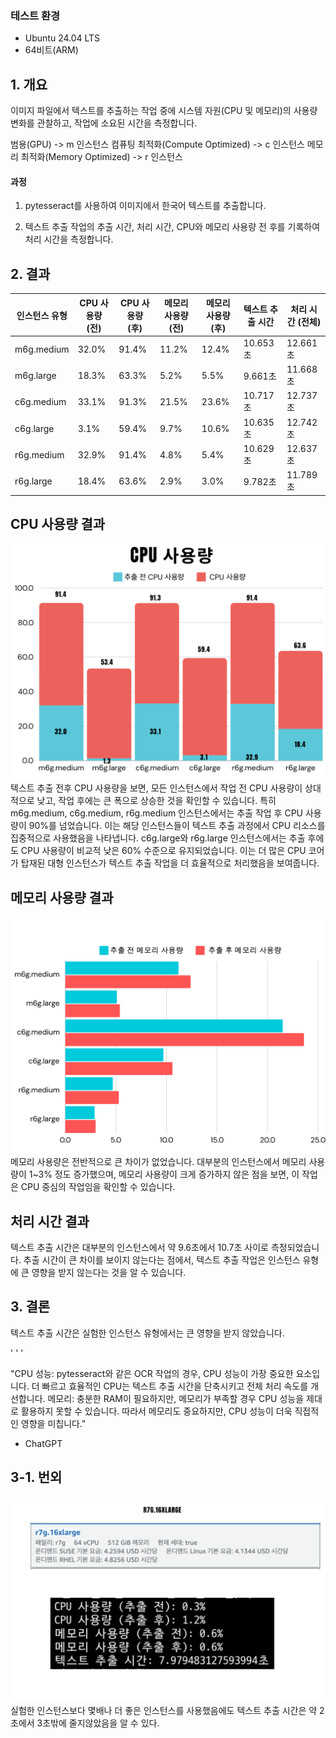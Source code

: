 ###  테스트 환경
- Ubuntu 24.04 LTS
- 64비트(ARM)


## 1. 개요
이미지 파일에서 텍스트를 추출하는 작업 중에 시스템 자원(CPU 및 메모리)의 사용량 변화를 관찰하고, 작업에 소요된 시간을 측정합니다.


범용(GPU) -> m 인스턴스
컴퓨팅 최적화(Compute Optimized) -> c 인스턴스
메모리 최적화(Memory Optimized) -> r 인스턴스


#### 과정
1. pytesseract를 사용하여 이미지에서 한국어 텍스트를 추출합니다.


2. 텍스트 추출 작업의 추출 시간, 처리 시간, CPU와 메모리 사용량 전 후를 기록하여 처리 시간을 측정합니다.


## 2. 결과
| 인스턴스 유형   | CPU 사용량 (전) | CPU 사용량 (후) | 메모리 사용량 (전) | 메모리 사용량 (후) | 텍스트 추출 시간 | 처리 시간 (전체)
|----------------|----------------|----------------|--------------------|--------------------|------------------|------------------|
| m6g.medium     | 32.0%          | 91.4%          | 11.2%              | 12.4%              | 10.653초         | 12.661초         | 
| m6g.large      | 18.3%          | 63.3%          | 5.2%               | 5.5%               | 9.661초          | 11.668초         |
| c6g.medium     | 33.1%          | 91.3%          | 21.5%              | 23.6%              | 10.717초         | 12.737초         | 
| c6g.large      | 3.1%           | 59.4%          | 9.7%               | 10.6%              | 10.635초         | 12.742초         | 
| r6g.medium     | 32.9%          | 91.4%          | 4.8%               | 5.4%               | 10.629초         | 12.637초         | 
| r6g.large      | 18.4%          | 63.6%          | 2.9%               | 3.0%               | 9.782초          | 11.789초         | 

## CPU 사용량 결과
![로컬 이미지1](image.png)
텍스트 추출 전후 CPU 사용량을 보면, 모든 인스턴스에서 작업 전 CPU 사용량이 상대적으로 낮고, 작업 후에는 큰 폭으로 상승한 것을 확인할 수 있습니다.
특히 m6g.medium, c6g.medium, r6g.medium 인스턴스에서는 추출 작업 후 CPU 사용량이 90%를 넘었습니다. 이는 해당 인스턴스들이 텍스트 추출 과정에서 CPU 리소스를 집중적으로 사용했음을 나타냅니다.
c6g.large와 r6g.large 인스턴스에서는 추출 후에도 CPU 사용량이 비교적 낮은 60% 수준으로 유지되었습니다. 이는 더 많은 CPU 코어가 탑재된 대형 인스턴스가 텍스트 추출 작업을 더 효율적으로 처리했음을 보여줍니다.

## 메모리 사용량 결과
![로컬 이미지2](image2.png)
메모리 사용량은 전반적으로 큰 차이가 없었습니다. 대부분의 인스턴스에서 메모리 사용량이 1~3% 정도 증가했으며, 메모리 사용량이 크게 증가하지 않은 점을 보면, 이 작업은 CPU 중심의 작업임을 확인할 수 있습니다.

## 처리 시간 결과
텍스트 추출 시간은 대부분의 인스턴스에서 약 9.6초에서 10.7초 사이로 측정되었습니다. 추출 시간이 큰 차이를 보이지 않는다는 점에서, 텍스트 추출 작업은 인스턴스 유형에 큰 영향을 받지 않는다는 것을 알 수 있습니다.

## 3. 결론
텍스트 추출 시간은 실험한 인스턴스 유형에서는 큰 영향을 받지 않았습니다.

'
'
'

"CPU 성능: pytesseract와 같은 OCR 작업의 경우, CPU 성능이 가장 중요한 요소입니다. 더 빠르고 효율적인 CPU는 텍스트 추출 시간을 단축시키고 전체 처리 속도를 개선합니다. 메모리: 충분한 RAM이 필요하지만, 메모리가 부족할 경우 CPU 성능을 제대로 활용하지 못할 수 있습니다. 따라서 메모리도 중요하지만, CPU 성능이 더욱 직접적인 영향을 미칩니다."
- ChatGPT


## 3-1. 번외
![로컬 이미지2](image3.png)
실험한 인스턴스보다 몇배나 더 좋은 인스턴스를 사용했음에도 텍스트 추출 시간은 약 2초에서 3초밖에 줄지않았음을 알 수 있다.